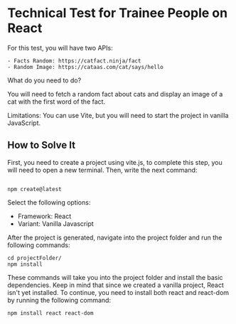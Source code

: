 # Technical Test for Trainee People on React

For this test, you will have two APIs:

    - Facts Random: https://catfact.ninja/fact
    - Random Image: https://cataas.com/cat/says/hello

What do you need to do?

You will need to fetch a random fact about cats and display an image of a cat with the first word of the fact.

Limitations: You can use Vite, but you will need to start the project in vanilla JavaScript.

## How to Solve It

First, you need to create a project using vite.js, to complete this step, you will need to open a new terminal. Then, write the next command:

```

npm create@latest

```
Select the following options:
- Framework: React
- Variant: Vanilla Javascript

After the project is generated, navigate into the project folder and run the following commands:

```
cd projectFolder/
npm install
```

These commands will take you into the project folder and install the basic dependencies. Keep in mind that since we created a vanilla project, React isn't yet installed. To continue, you need to install both react and react-dom by running the following command:

```
npm install react react-dom
```
